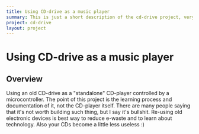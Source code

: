 ```yaml
---
title: Using CD-drive as a music player
summary: This is just a short description of the cd-drive project, very nice.
project: cd-drive
layout: project
---
```


# Using CD-drive as a music player
## Overview

Using an old CD-drive as a "standalone" CD-player controlled by a microcontroller. 
The point of this project is the learning process and documentation of it, not the CD-player itself. 
There are many people saying that it's not worth building such thing, but I say it's bullshit. 
Re-using old electronic devices is best way to reduce e-waste and to learn about technology. 
Also your CDs become a little less useless :)

